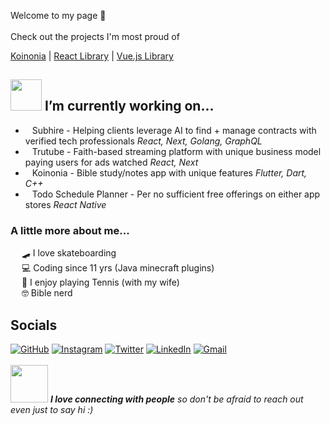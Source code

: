 Welcome to my page 👋 
<br><br>
Check out the projects I'm most proud of

[Koinonia](https://github.com/Haeven/Koinonia) | 
[React Library](https://github.com/Haeven/rares-ui-library) | 
[Vue.js Library](https://github.com/Haeven/vuetiful-js)

## <img src="https://media.giphy.com/media/VgCDAzcKvsR6OM0uWg/giphy.gif" width="50">  I’m currently working on...<br>
- &ensp; Subhire - Helping clients leverage AI to find + manage contracts with verified tech professionals *React, Next, Golang, GraphQL*
- &ensp; Trutube - Faith-based streaming platform with unique business model paying users for ads watched *React, Next*
- &ensp; Koinonia - Bible study/notes app with unique features *Flutter, Dart, C++*
- &ensp; Todo Schedule Planner - Per no sufficient free offerings on either app stores *React Native*
  
### A little more about me...  
&emsp; 🛹 I love skateboarding<br>
&emsp; 💻 Coding since 11 yrs (Java minecraft plugins)<br>
&emsp; 🎾 I enjoy playing Tennis (with my wife)<br>
&emsp; 🤓 Bible nerd<br>
<!--
**Haeven/Haeven** is a ✨ _special_ ✨ repository because its `README.md` (this file) appears on your GitHub profile.

Here are some ideas to get you started:

- 🔭 I’m currently working on ...
- 🌱 I’m currently learning ...
- 👯 I’m looking to collaborate on ...
- 🤔 I’m looking for help with ...
- 💬 Ask me about ...
- 📫 How to reach me: ...
- 😄 Pronouns: ...
- ⚡ Fun fact: ...
-->

## Socials

[![GitHub](https://img.shields.io/badge/%20portfolio-%23121011.svg?style=for-the-badge&logoColor=white)](https://haeven.dev)
[![Instagram](https://img.shields.io/badge/%20Instagram-C13584.svg?labelColor=C13584&style=for-the-badge&logo=Instagram&logoColor=white)](https://instagram.com/haeven.kd)
[![Twitter](https://img.shields.io/badge/%20Twitter-%231DA1F2.svg?style=for-the-badge&logo=Twitter&logoColor=white)](https://twitter.com/hvndevs)
[![LinkedIn](https://img.shields.io/badge/%20linkedin-%230077B5.svg?style=for-the-badge&logo=linkedin&logoColor=white)](https://linkedin.com/in/Haeven)
[![Gmail](https://img.shields.io/badge/%20Gmail-D14836?style=for-the-badge&logo=gmail&logoColor=white)](mailto:haevendevs@gmail.com)
<br><br>
<img src="https://media.giphy.com/media/LnQjpWaON8nhr21vNW/giphy.gif" width="60"> <em><b>I love connecting with people</b> so don't be afraid to reach out even just to say hi</b> :)</em>
